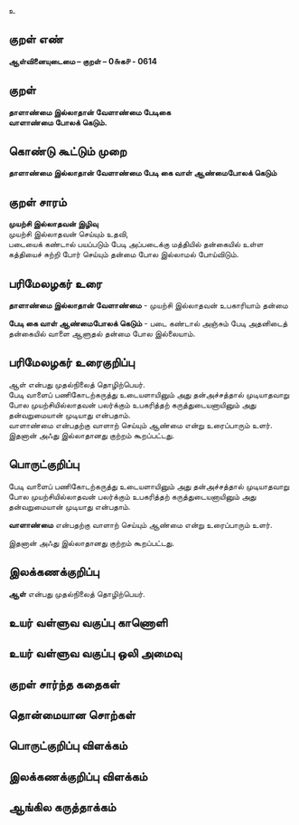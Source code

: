 உ

## குறள் எண் 

**ஆள்வினையுடைமை – குறள் – 0௬க௪ - 0614**  

## குறள் 

**தாளாண்மை இல்லாதான் வேளாண்மை பேடிகை  
வாளாண்மை போலக் கெடும்.**  

## கொண்டு கூட்டும் முறை

**தாளாண்மை இல்லாதான் வேளாண்மை பேடி கை வாள் ஆண்மைபோலக் கெடும்**

## குறள் சாரம் 

**முயற்சி இல்லாதவன் இழிவு**  
முயற்சி இல்லாதவன் செய்யும் உதவி,  
படையைக் கண்டால் பயப்படும் பேடி அப்படைக்கு மத்தியில் தன்கையில் உள்ள கத்தியைச் சுற்றி போர் செய்யும் தன்மை போல இல்லாமல் போய்விடும்.  

## பரிமேலழகர் உரை

**தாளாண்மை இல்லாதான் வேளாண்மை** - முயற்சி இல்லாதவன் உபகாரியாம் தன்மை  

**பேடி கை வாள் ஆண்மைபோலக் கெடும்** - படை கண்டால் அஞ்சும் பேடி அதனிடைத் தன்கையில் வாளை ஆளுதல் தன்மை போல இல்லையாம்.   

## பரிமேலழகர் உரைகுறிப்பு   

ஆள் என்பது முதல்நிலைத் தொழிற்பெயர்.  
பேடி வாளைப் பணிகோடற்கருத்து உடையளாயினும் அது தன்அச்சத்தால் முடியாதவாறு போல முயற்சியில்லாதவன் பலர்க்கும் உபகரித்தற் கருத்துடையனாயினும் அது தன்வறுமையான் முடியாது என்பதாம்.  
வாளாண்மை என்பதற்கு வாளாற் செய்யும் ஆண்மை என்று உரைப்பாரும் உளர்.  
இதனான் அஃது இல்லாதானது குற்றம் கூறப்பட்டது.  

## பொருட்குறிப்பு 

பேடி வாளைப் பணிகோடற்கருத்து உடையளாயினும் அது தன்அச்சத்தால் முடியாதவாறு போல முயற்சியில்லாதவன் பலர்க்கும் உபகரித்தற் கருத்துடையனாயினும் அது தன்வறுமையான் முடியாது என்பதாம்.  

**வாளாண்மை** என்பதற்கு வாளாற் செய்யும் ஆண்மை என்று உரைப்பாரும் உளர்.  

இதனான் அஃது இல்லாதானது குற்றம் கூறப்பட்டது.   

## இலக்கணக்குறிப்பு  

**ஆள்** என்பது முதல்நிலைத் தொழிற்பெயர்.    

## உயர் வள்ளுவ வகுப்பு காணொளி


## உயர் வள்ளுவ வகுப்பு ஒலி அமைவு 

 
## குறள் சார்ந்த கதைகள் 


## தொன்மையான சொற்கள்


## பொருட்குறிப்பு விளக்கம்


## இலக்கணக்குறிப்பு விளக்கம்


## ஆங்கில கருத்தாக்கம் 


